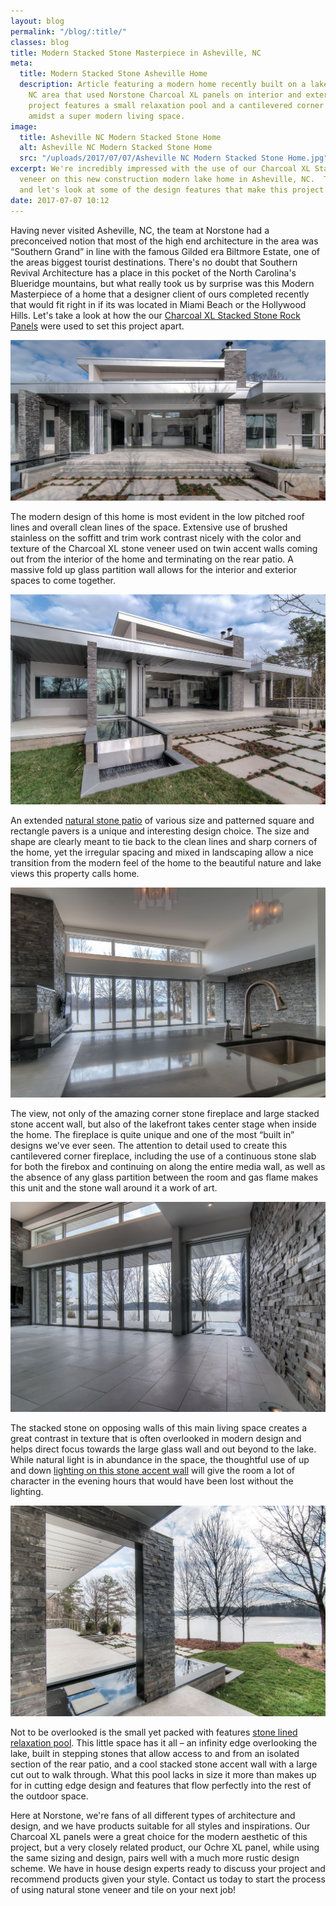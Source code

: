 ```yaml
---
layout: blog
permalink: "/blog/:title/"
classes: blog
title: Modern Stacked Stone Masterpiece in Asheville, NC
meta:
  title: Modern Stacked Stone Asheville Home
  description: Article featuring a modern home recently built on a lake in the Asheville,
    NC area that used Norstone Charcoal XL panels on interior and exterior features.  This
    project features a small relaxation pool and a cantilevered corner fireplace set
    amidst a super modern living space.
image:
  title: Asheville NC Modern Stacked Stone Home
  alt: Asheville NC Modern Stacked Stone Home
  src: "/uploads/2017/07/07/Asheville NC Modern Stacked Stone Home.jpg"
excerpt: We're incredibly impressed with the use of our Charcoal XL Stacked Stone
  veneer on this new construction modern lake home in Asheville, NC.  Take a seat
  and let's look at some of the design features that make this project award worthy.
date: 2017-07-07 10:12
---
```



Having never visited Asheville, NC, the team at Norstone had a preconceived notion that most of the high end architecture in the area was “Southern Grand” in line with the famous Gilded era Biltmore Estate, one of the areas biggest tourist destinations.  There's no doubt that Southern Revival Architecture has a place in this pocket of the North Carolina's Blueridge mountains, but what really took us by surprise was this Modern Masterpiece of a home that a designer client of ours completed recently that would fit right in if its was located in Miami Beach or the Hollywood Hills.  Let's take a look at how the our [Charcoal XL Stacked Stone Rock Panels](https://www.norstoneusa.com/products/thin-stone-veneer-panels/charcoal/) were used to set this project apart.

![Modern Stacked Stone Patio in Asheville, NC](/uploads/2017/07/07/Modern%20Stacked%20Stone%20Patio%20Asheville.jpg)

The modern design of this home is most evident in the low pitched roof lines and overall clean lines of the space.  Extensive use of brushed stainless on the soffitt and trim work contrast nicely with the color and texture of the Charcoal XL stone veneer used on twin accent walls coming out from the interior of the home and terminating on the rear patio.  A massive fold up glass partition wall allows for the interior and exterior spaces to come together.

![Modern Stacked Stone Flagstone Patio in Asheville, NC](/uploads/2017/07/07/Modern%20Stacked%20Stone%20Flagstone%20Patio%20Asheville.jpg)

An extended [natural stone patio](https://www.norstoneusa.com/blog/natural-stone-patios-designing-norstone-series/) of various size and patterned square and rectangle pavers is a unique and interesting design choice.  The size and shape are clearly meant to tie back to the clean lines and sharp corners of the home, yet the irregular spacing and mixed in landscaping allow a nice transition from the modern feel of the home to the beautiful nature and lake views this property calls home.

![Modern Stacked Stone Fireplace in Asheville, NC](/uploads/2017/07/07/Modern%20Stacked%20Stone%20Fireplace%20Asheville.jpg)

The view, not only of the amazing corner stone fireplace and large stacked stone accent wall, but also of the lakefront takes center stage when inside the home.  The fireplace is quite unique and one of the most “built in” designs we've ever seen.  The attention to detail used to create this cantilevered corner fireplace, including the use of a continuous stone slab for both the firebox and continuing on along the entire media wall, as well as the absence of any glass partition between the room and gas flame makes this unit and the stone wall around it a work of art.

![Modern Stacked Stone Feature Wall in Asheville, NC](/uploads/2017/07/07/Modern%20Stacked%20Stone%20Feature%20Wall%20Asheville.jpg)

The stacked stone on opposing walls of this main living space creates a great contrast in texture that is often overlooked in modern design and helps direct focus towards the large glass wall and out beyond to the lake.  While natural light is in abundance in the space, the thoughtful use of up and down [lighting on this stone accent wall](https://www.norstoneusa.com/blog/design-school-pairing-lighting-fixtures-with-stone-veneer-for-amazing-results/) will give the room a lot of character in the evening hours that would have been lost without the lighting.

![Modern Stacked Stone Pool in Asheville,NC](/uploads/2017/07/07/Modern%20Stacked%20Stone%20Pool%20Asheville.jpg)

Not to be overlooked is the small yet packed with features [stone lined relaxation pool](https://www.norstoneusa.com/blog/summer-s-here-jump-into-these-amazing-pools-designed-with-stacked-stone/).  This little space has it all – an infinity edge overlooking the lake, built in stepping stones that allow access to and from an isolated section of the rear patio, and a cool stacked stone accent wall with a large cut out to walk through.  What this pool lacks in size it more than makes up for in cutting edge design and features that flow perfectly into the rest of the outdoor space.

Here at Norstone, we're fans of all different types of architecture and design, and we have products suitable for all styles and inspirations.  Our Charcoal XL panels were a great choice for the modern aesthetic of this project, but a very closely related product, our Ochre XL panel, while using the same sizing and design, pairs well with a much more rustic design scheme.  We have in house design experts ready to discuss your project and recommend products given your style.  Contact us today to start the process of using natural stone veneer and tile on your next job!
